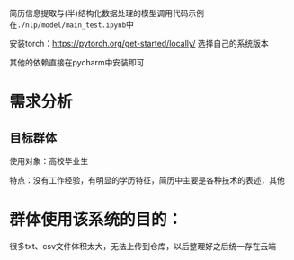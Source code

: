 简历信息提取与(半)结构化数据处理的模型调用代码示例在`./nlp/model/main_test.ipynb`中

安装torch：https://pytorch.org/get-started/locally/ 选择自己的系统版本

其他的依赖直接在pycharm中安装即可


# 需求分析

## 目标群体

使用对象：高校毕业生

特点：没有工作经验，有明显的学历特征，简历中主要是各种技术的表述，其他

群体使用该系统的目的：
=======
很多txt、csv文件体积太大，无法上传到仓库，以后整理好之后统一存在云端
